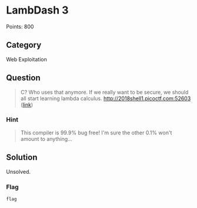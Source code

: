 # LambDash 3
Points: 800

## Category
Web Exploitation

## Question
>C? Who uses that anymore. If we really want to be secure, we should all start learning lambda calculus. http://2018shell1.picoctf.com:52603 ([link](http://2018shell1.picoctf.com:52603/)) 

### Hint
>This compiler is 99.9% bug free! I'm sure the other 0.1% won't amount to anything...

## Solution
Unsolved.

### Flag
`flag`
